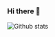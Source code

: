 ### Hi there 👋

![Github stats](https://github-readme-stats.vercel.app/api?username=LoremLipsum&show_icons=true&theme=dracula&hide=stars,issues)

<!-- <p>
  <img alt="css" src="https://img.shields.io/badge/-CSS-CC6699?style=flat-square&logo=sass&logoColor=white" />
  <img alt="Sass" src="https://img.shields.io/badge/-Sass-CC6699?style=flat-square&logo=sass&logoColor=white" />
  <img alt="git" src="https://img.shields.io/badge/-Git-F05032?style=flat-square&logo=git&logoColor=white" />
  <img alt="npm" src="https://img.shields.io/badge/-NPM-CB3837?style=flat-square&logo=npm&logoColor=white" />
  <img alt="html5" src="https://img.shields.io/badge/-HTML5-E34F26?style=flat-square&logo=html5&logoColor=white" />
</p>
 -->
